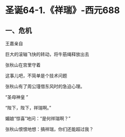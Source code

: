 
# 圣诞64-1.《祥瑞》-西元688

## 一、危机



王嘉亲自

巨大的滚轴飞快的转动，将牛筋绳释放出去

张秋山在宫里守着

这事儿吧，不简单是个技术问题

张秋山有了周公瑾借东风时的急迫心理。

“圣母神皇 ”

“陛下，陛下，祥瑞啊。”

媚娘“惊喜”地问：“是何祥瑞啊？”

张秋山恨恨地想：搞祥瑞，你们还能超过我？

